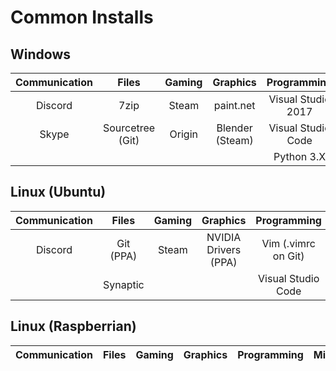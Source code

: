# Common Installs
## Windows

| Communication | Files                 | Gaming        | Graphics              | Programming           | Misc.         |
| :---:         | :---:                 | :---:         | :---:                 | :---:                 | :---:         |
| Discord       | 7zip                  | Steam         | paint.net             | Visual Studio 2017    | OneNote       |
| Skype         | Sourcetree (Git)      | Origin        | Blender (Steam)       | Visual Studio Code    | Cmder         |
|               |                       |               |                       | Python 3.X            |               |

## Linux (Ubuntu)

| Communication | Files                 | Gaming        | Graphics              | Programming           | Misc.         |
| :---:         | :---:                 | :---:         | :---:                 | :---:                 | :---:         |
| Discord       | Git (PPA)             | Steam         | NVIDIA Drivers (PPA)  | Vim (.vimrc on Git)   | Numix Theme   |
|               | Synaptic              |               |                       | Visual Studio Code    | Nmap(SSH)     |

## Linux (Raspberrian)
| Communication | Files                 | Gaming        | Graphics              | Programming           | Misc.         |
| :---:         | :---:                 | :---:         | :---:                 | :---:                 | :---:         |
